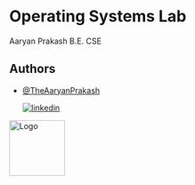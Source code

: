 
# Operating Systems Lab

Aaryan Prakash
B.E. CSE


## Authors

- [@TheAaryanPrakash](https://github.com/TheAaryanPrakash)

    [![linkedin](https://img.shields.io/badge/linkedin-0A66C2?style=for-the-badge&logo=linkedin&logoColor=white)](https://www.linkedin.com/in/aaryan-prakash/)


<img src="https://img.freepik.com/premium-vector/operating-system-icon-software-element-symbol-vector_883533-879.jpg" alt="Logo" width="100">

